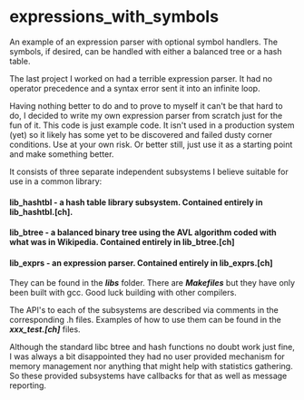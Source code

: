 # expressions_with_symbols
An example of an expression parser with optional symbol handlers. The symbols, if desired, can be handled with either a balanced tree or a hash table.

The last project I worked on had a terrible expression parser. It had no operator precedence and a syntax error sent it into an infinite loop.

Having nothing better to do and to prove to myself it can't be that hard to do, I decided to write my own expression parser from scratch just for the fun of it. This code is just example code. It isn't used in a production system (yet) so it likely has some yet to be discovered and failed dusty corner conditions. Use at your own risk. Or better still, just use it as a starting point and make something better.

It consists of three separate independent subsystems I believe suitable for use in a common library:

#### lib_hashtbl - a hash table library subsystem. Contained entirely in lib_hashtbl.[ch].

#### lib_btree - a balanced binary tree using the AVL algorithm coded with what was in Wikipedia. Contained entirely in lib_btree.[ch]

#### lib_exprs - an expression parser. Contained entirely in lib_exprs.[ch]

They can be found in the **_libs_** folder. There are **_Makefiles_** but they have only been built with gcc. Good luck building with other compilers.

The API's to each of the subsystems are described via comments in the corresponding .h files. Examples of how to use them can be found in the **_xxx_test.[ch]_** files.

Although the standard libc btree and hash functions no doubt work just fine, I was always a bit disappointed they had no user provided mechanism for memory management nor anything that might help with statistics gathering. So these provided subsystems have callbacks for that as well as message reporting.
